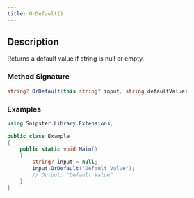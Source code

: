 ```yaml
---
title: OrDefault()
---
```


## Description
Returns a default value if string is null or empty.

### Method Signature

```csharp
string? OrDefault(this string? input, string defaultValue)
```
### Examples

```csharp
using Snipster.Library.Extensions;

public class Example
{
    public static void Main()
    {
        string? input = null;
        input.OrDefault("Default Value");
        // Output: "Default Value"
    }
}
```